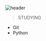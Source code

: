![header](https://capsule-render.vercel.app/api?type=waving&color=3766AB&height=300&section=header&text=TaeHyun's%20GitHub&fontColor=ffffff)





> STUDYING

- Git
- Python

<!--
**TaeHyunAn817/TaeHyunAn817** is a ✨ _special_ ✨ repository because its `README.md` (this file) appears on your GitHub profile.

Here are some ideas to get you started:

- 🔭 I’m currently working on ...
- 🌱 I’m currently learning ...
- 👯 I’m looking to collaborate on ...
- 🤔 I’m looking for help with ...
- 💬 Ask me about ...
- 📫 How to reach me: ...
- 😄 Pronouns: ...
- ⚡ Fun fact: ...
-->

